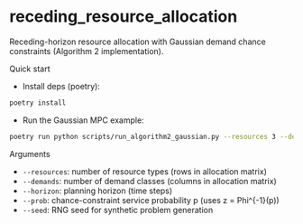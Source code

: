 # receding_resource_allocation

Receding-horizon resource allocation with Gaussian demand chance constraints (Algorithm 2 implementation).

Quick start
- Install deps (poetry):
```bash
poetry install
```
- Run the Gaussian MPC example:
```bash
poetry run python scripts/run_algorithm2_gaussian.py --resources 3 --demands 5 --horizon 12 --prob 0.9
```

Arguments
- `--resources`: number of resource types (rows in allocation matrix)
- `--demands`: number of demand classes (columns in allocation matrix)
- `--horizon`: planning horizon (time steps)
- `--prob`: chance-constraint service probability p (uses z = Phi^{-1}(p))
- `--seed`: RNG seed for synthetic problem generation